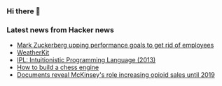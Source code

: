 ### Hi there 👋

<!--
**arashid-sh/arashid-sh** is a ✨ _special_ ✨ repository because its `README.md` (this file) appears on your GitHub profile.

Here are some ideas to get you started:

- 🔭 I’m currently working on ...
- 🌱 I’m currently learning ...
- 👯 I’m looking to collaborate on ...
- 🤔 I’m looking for help with ...
- 💬 Ask me about ...
- 📫 How to reach me: ...
- 😄 Pronouns: ...
- ⚡ Fun fact: ...
-->

### Latest news from Hacker news
<!-- BLOG-POST-LIST:START -->
- [Mark Zuckerberg upping performance goals to get rid of employees](https://www.businessinsider.com/mark-zuckerberg-upping-goals-thin-out-meta-staff-2022-7)
- [WeatherKit](https://developer.apple.com/weatherkit/)
- [IPL: Intuitionistic Programming Language &lpar;2013&rpar;](http://intuitionistic.org)
- [How to build a chess engine](https://www.chessengines.org/)
- [Documents reveal McKinsey&#39;s role increasing opioid sales until 2019](https://www.axios.com/2022/07/01/mckinsey-opioid-documents)
<!-- BLOG-POST-LIST:END -->
